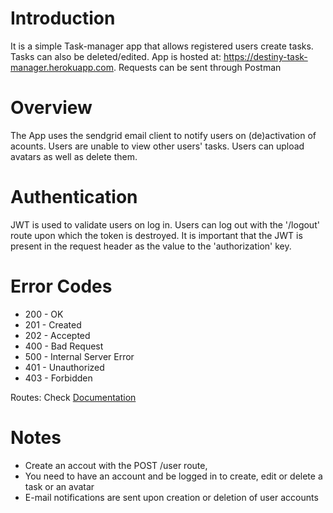 # Introduction
It is a simple Task-manager app that allows registered users create tasks. Tasks can also be deleted/edited.
App is hosted at: https://destiny-task-manager.herokuapp.com.
Requests can be sent through Postman

# Overview
The App uses the sendgrid email client to notify users on (de)activation of acounts. Users are unable to view other users' tasks. Users can upload avatars as well as delete them.

# Authentication
JWT is used to validate users on log in. Users can log out with the '/logout' route upon which the token is destroyed. It is important that the JWT is present in the request header as the value to the 'authorization' key.

# Error Codes
* 200 - OK
* 201 - Created
* 202 - Accepted
* 400 - Bad Request
* 500 - Internal Server Error
* 401 - Unauthorized
* 403 - Forbidden

Routes: 
Check [Documentation](https://documenter.getpostman.com/view/8630438/SVtVSn4o?version=latest)

# Notes
* Create an accout with the POST /user route,
* You need to have an account and be logged in to create, edit or delete a task or an avatar
* E-mail notifications are sent upon creation or deletion of user accounts
